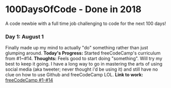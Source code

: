 # 100DaysOfCode - Done in 2018
A code newbie with a full time job challenging to code for the next 100 days!

### Day 1: August 1
Finally made up my mind to actually "do" something rather than just glumping around.
**Today's Progress:** Started freeCodeCamp's curriculum from #1~#14.
**Thoughts:** Feels good to start doing "something".  Will try my best to keep it going.  I have a long way to go in mastering the arts of using social media (aka tweeter; never thought i'd be using it) and still have no clue on how to use Github and freeCodeCamp LOL.
**Link to work:** [freeCodeCamp #1-#14](https://learn.freecodecamp.org/)
